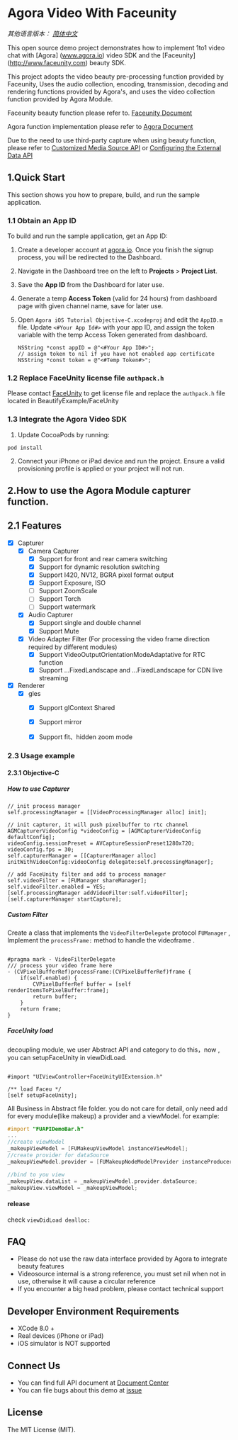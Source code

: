 # Agora Video With Faceunity

*其他语言版本： [简体中文](README.zh.md)*

This open source demo project demonstrates how to implement 1to1 video chat with  [Agora] (www.agora.io) video SDK and the [Faceunity] (http://www.faceunity.com) beauty SDK.

This project adopts the video beauty pre-processing function provided by Faceunity, Uses the audio collection, encoding, transmission, decoding and rendering functions provided by Agora's, and uses the video collection function provided by Agora Module.

Faceunity beauty function please refer to. [Faceunity Document](http://www.faceunity.com/docs_develop_en/#/)

Agora function implementation please refer to [Agora Document](https://docs.agora.io/en/Interactive%20Broadcast/API%20Reference/oc/docs/headers/Agora-Objective-C-API-Overview.html)

Due to the need to use third-party capture when using beauty function, please refer to [Customized Media Source API](https://docs.agora.io/en/Interactive%20Broadcast/raw_data_video_android?platform=Android)  or [Configuring the External Data API](https://docs.agora.io/en/Interactive%20Broadcast/raw_data_video_android?platform=Android)

## 1.Quick Start

This section shows you how to prepare, build, and run the sample application.

### 1.1 Obtain an App ID

To build and run the sample application, get an App ID:

1. Create a developer account at [agora.io](https://dashboard.agora.io/signin/). Once you finish the signup process, you will be redirected to the Dashboard.
2. Navigate in the Dashboard tree on the left to **Projects** > **Project List**.
3. Save the **App ID** from the Dashboard for later use.
4. Generate a temp **Access Token** (valid for 24 hours) from dashboard page with given channel name, save for later use.

5. Open `Agora iOS Tutorial Objective-C.xcodeproj` and edit the `AppID.m` file. Update `<#Your App Id#>` with your app ID, and assign the token variable with the temp Access Token generated from dashboard.

    ```
    NSString *const appID = @"<#Your App ID#>";
    // assign token to nil if you have not enabled app certificate
    NSString *const token = @"<#Temp Token#>";
    ```

### 1.2 Replace FaceUnity license file `authpack.h`
Please contact [FaceUnity](http://www.faceunity.com) to get license file and replace the `authpack.h` file located in BeautifyExample/FaceUnity

### 1.3 Integrate the Agora Video SDK

1. Update CocoaPods by running:

```
pod install
```

2. Connect your iPhone or iPad device and run the project. Ensure a valid provisioning profile is applied or your project will not run.



## 2.How to use the Agora Module capturer function.

## 2.1 Features
- [x] 	Capturer
	- [x] Camera Capturer
		- [x] Support for front and rear camera switching
		- [x] Support for dynamic resolution switching
		- [x] Support I420, NV12, BGRA pixel format output
		- [x] Support Exposure, ISO
		- [ ] Support ZoomScale
		- [ ] Support Torch
		- [ ] Support watermark
	- [x] Audio Capturer
		- [x] Support single and double channel
		- [x] Support Mute
	- [x]  Video Adapter Filter (For processing the video frame direction required by different modules)
		- [x] Support VideoOutputOrientationModeAdaptative for RTC function
		- [x] Support ...FixedLandscape and ...FixedLandscape for CDN live streaming
- [x] Renderer
	- [x] gles
		- [x] Support glContext Shared
		- [x] Support mirror
		- [x] Support fit、hidden zoom mode


### 2.3 Usage example 

#### 2.3.1 Objective-C

##### How to use Capturer

```objc
// init process manager
self.processingManager = [[VideoProcessingManager alloc] init];
    
// init capturer, it will push pixelbuffer to rtc channel
AGMCapturerVideoConfig *videoConfig = [AGMCapturerVideoConfig defaultConfig];
videoConfig.sessionPreset = AVCaptureSessionPreset1280x720;
videoConfig.fps = 30;
self.capturerManager = [[CapturerManager alloc] initWithVideoConfig:videoConfig delegate:self.processingManager];
    
// add FaceUnity filter and add to process manager
self.videoFilter = [FUManager shareManager];
self.videoFilter.enabled = YES;
[self.processingManager addVideoFilter:self.videoFilter];
[self.capturerManager startCapture];
```

##### Custom Filter

Create a class that implements the `VideoFilterDelegate` protocol `FUManager` , Implement the `processFrame:` method to handle the videoframe .

```objc

#pragma mark - VideoFilterDelegate
/// process your video frame here
- (CVPixelBufferRef)processFrame:(CVPixelBufferRef)frame {
    if(self.enabled) {
        CVPixelBufferRef buffer = [self renderItemsToPixelBuffer:frame];
        return buffer;
    }
    return frame;
}

```

##### FaceUnity load

decoupling module, we user Abstract API and category to do this，now , you can setupFaceUnity in viewDidLoad.

```objc

#import "UIViewController+FaceUnityUIExtension.h"

/** load Faceu */
[self setupFaceUnity];

```

All Business in Abstract file folder. you do not care for detail, only need add for every module(like makeup)  a provider and a viewModel.  for example:

```objective-c
#import "FUAPIDemoBar.h"
...   
//create viewModel
_makeupViewModel = [FUMakeupViewModel instanceViewModel];
//create provider for dataSource
_makeupViewModel.provider = [FUMakeupNodeModelProvider instanceProducer];

//bind to you view
_makeupView.dataList = _makeupViewModel.provider.dataSource;
_makeupView.viewModel = _makeupViewModel;

```


#### release

check `viewDidLoad dealloc:` 

## FAQ

- Please do not use the raw data interface provided by Agora to integrate beauty features
- Videosource internal is a strong reference, you must set nil when not in use, otherwise it will cause a circular reference
- If you encounter a big head problem, please contact technical support

## Developer Environment Requirements
* XCode 8.0 +
* Real devices (iPhone or iPad)
* iOS simulator is NOT supported

## Connect Us

- You can find full API document at [Document Center](https://docs.agora.io/en/)
- You can file bugs about this demo at [issue](https://github.com/AgoraIO/Agora-iOS-Tutorial-Swift-1to1/issues)

## License

The MIT License (MIT).


